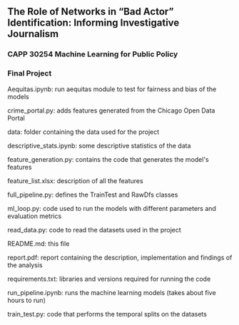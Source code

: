 ## The Role of Networks in “Bad Actor” Identification: Informing Investigative Journalism
### CAPP 30254 Machine Learning for Public Policy
### Final Project

Aequitas.ipynb: run aequitas module to test for fairness and bias of the models

crime_portal.py: adds features generated from the Chicago Open Data Portal

data: folder containing the data used for the project

descriptive_stats.ipynb: some descriptive statistics of the data

feature_generation.py: contains the code that generates the model's features

feature_list.xlsx: description of all the features

full_pipeline.py: defines the TrainTest and RawDfs classes

ml_loop.py: code used to run the models with different parameters and evaluation metrics

read_data.py: code to read the datasets used in the project

README.md: this file

report.pdf: report containing the description, implementation and findings of the analysis

requirements.txt: libraries and versions required for running the code

run_pipeline.ipynb: runs the machine learning models (takes about five hours to run)

train_test.py: code that performs the temporal splits on the datasets
